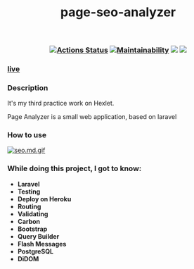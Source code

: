 <h1 align="center">page-seo-analyzer</h1> <br>
<h3 align="center">

[![Actions Status](https://github.com/Maron4ik/php-project-lvl3/workflows/hexlet-check/badge.svg)](https://github.com/Maron4ik/php-project-lvl3/actions)
[![Maintainability](https://api.codeclimate.com/v1/badges/3c897e21f0e940ea82ed/maintainability)](https://codeclimate.com/github/Maron4ik/php-project-lvl3/maintainability)
<img src="https://img.shields.io/badge/HRs-welcome-brightgreen.svg?style=flat">
<img src="https://img.shields.io/badge/maron-seo-green">

</h3>

### [live](https://page-analaizer.herokuapp.com/)

### Description

It's my third practice work on Hexlet.

Page Analyzer is a small web application, based on laravel

### How to use

[![seo.md.gif](https://s8.gifyu.com/images/seo.md.gif)](https://gifyu.com/image/e15I)


### While doing this project, I got to know:

- **Laravel**
- **Testing**
- **Deploy on Heroku**
- **Routing**
- **Validating**
- **Carbon**
- **Bootstrap**
- **Query Builder**
- **Flash Messages**
- **PostgreSQL**
- **DiDOM**
